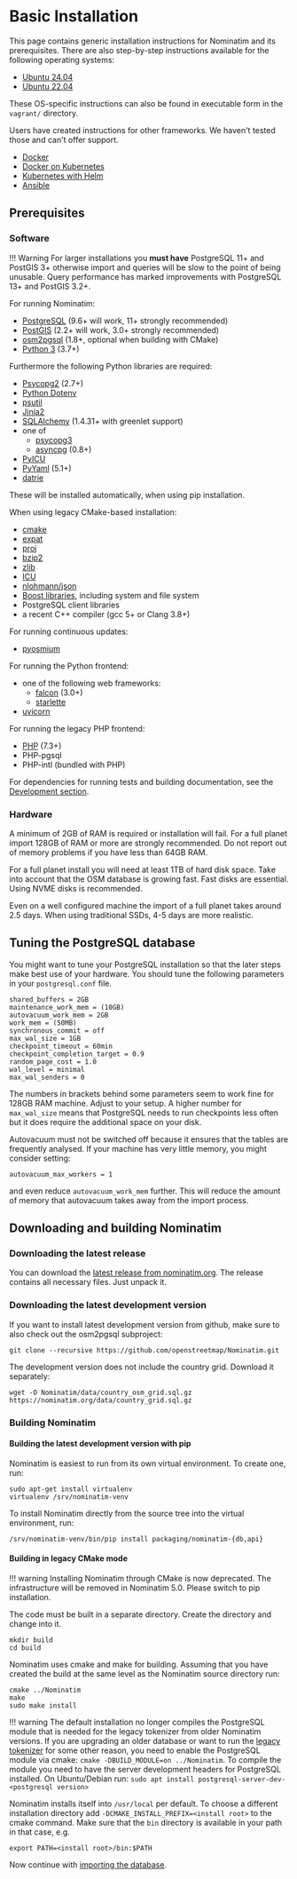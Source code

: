 # Basic Installation

This page contains generic installation instructions for Nominatim and its
prerequisites. There are also step-by-step instructions available for
the following operating systems:

  * [Ubuntu 24.04](../appendix/Install-on-Ubuntu-24.md)
  * [Ubuntu 22.04](../appendix/Install-on-Ubuntu-22.md)

These OS-specific instructions can also be found in executable form
in the `vagrant/` directory.

Users have created instructions for other frameworks. We haven't tested those
and can't offer support.

  * [Docker](https://github.com/mediagis/nominatim-docker)
  * [Docker on Kubernetes](https://github.com/peter-evans/nominatim-k8s)
  * [Kubernetes with Helm](https://github.com/robjuz/helm-charts/blob/master/charts/nominatim/README.md)
  * [Ansible](https://github.com/synthesio/infra-ansible-nominatim)

## Prerequisites

### Software

!!! Warning
    For larger installations you **must have** PostgreSQL 11+ and PostGIS 3+
    otherwise import and queries will be slow to the point of being unusable.
    Query performance has marked improvements with PostgreSQL 13+ and PostGIS 3.2+.

For running Nominatim:

  * [PostgreSQL](https://www.postgresql.org) (9.6+ will work, 11+ strongly recommended)
  * [PostGIS](https://postgis.net) (2.2+ will work, 3.0+ strongly recommended)
  * [osm2pgsql](https://osm2pgsql.org) (1.8+, optional when building with CMake)
  * [Python 3](https://www.python.org/) (3.7+)

Furthermore the following Python libraries are required:

  * [Psycopg2](https://www.psycopg.org) (2.7+)
  * [Python Dotenv](https://github.com/theskumar/python-dotenv)
  * [psutil](https://github.com/giampaolo/psutil)
  * [Jinja2](https://palletsprojects.com/p/jinja/)
  * [SQLAlchemy](https://www.sqlalchemy.org/) (1.4.31+ with greenlet support)
  * one of
    * [psycopg3](https://www.psycopg.org)
    * [asyncpg](https://magicstack.github.io/asyncpg) (0.8+)
  * [PyICU](https://pypi.org/project/PyICU/)
  * [PyYaml](https://pyyaml.org/) (5.1+)
  * [datrie](https://github.com/pytries/datrie)

These will be installed automatically, when using pip installation.

When using legacy CMake-based installation:

  * [cmake](https://cmake.org/)
  * [expat](https://libexpat.github.io/)
  * [proj](https://proj.org/)
  * [bzip2](http://www.bzip.org/)
  * [zlib](https://www.zlib.net/)
  * [ICU](http://site.icu-project.org/)
  * [nlohmann/json](https://json.nlohmann.me/)
  * [Boost libraries](https://www.boost.org/), including system and file system
  * PostgreSQL client libraries
  * a recent C++ compiler (gcc 5+ or Clang 3.8+)

For running continuous updates:

  * [pyosmium](https://osmcode.org/pyosmium/)

For running the Python frontend:

  * one of the following web frameworks:
    * [falcon](https://falconframework.org/) (3.0+)
    * [starlette](https://www.starlette.io/)
  * [uvicorn](https://www.uvicorn.org/)

For running the legacy PHP frontend:

  * [PHP](https://php.net) (7.3+)
  * PHP-pgsql
  * PHP-intl (bundled with PHP)


For dependencies for running tests and building documentation, see
the [Development section](../develop/Development-Environment.md).

### Hardware

A minimum of 2GB of RAM is required or installation will fail. For a full
planet import 128GB of RAM or more are strongly recommended. Do not report
out of memory problems if you have less than 64GB RAM.

For a full planet install you will need at least 1TB of hard disk space.
Take into account that the OSM database is growing fast.
Fast disks are essential. Using NVME disks is recommended.

Even on a well configured machine the import of a full planet takes
around 2.5 days. When using traditional SSDs, 4-5 days are more realistic.

## Tuning the PostgreSQL database

You might want to tune your PostgreSQL installation so that the later steps
make best use of your hardware. You should tune the following parameters in
your `postgresql.conf` file.

    shared_buffers = 2GB
    maintenance_work_mem = (10GB)
    autovacuum_work_mem = 2GB
    work_mem = (50MB)
    synchronous_commit = off
    max_wal_size = 1GB
    checkpoint_timeout = 60min
    checkpoint_completion_target = 0.9
    random_page_cost = 1.0
    wal_level = minimal
    max_wal_senders = 0

The numbers in brackets behind some parameters seem to work fine for
128GB RAM machine. Adjust to your setup. A higher number for `max_wal_size`
means that PostgreSQL needs to run checkpoints less often but it does require
the additional space on your disk.

Autovacuum must not be switched off because it ensures that the
tables are frequently analysed. If your machine has very little memory,
you might consider setting:

    autovacuum_max_workers = 1

and even reduce `autovacuum_work_mem` further. This will reduce the amount
of memory that autovacuum takes away from the import process.

## Downloading and building Nominatim

### Downloading the latest release

You can download the [latest release from nominatim.org](https://nominatim.org/downloads/).
The release contains all necessary files. Just unpack it.

### Downloading the latest development version

If you want to install latest development version from github, make sure to
also check out the osm2pgsql subproject:

```
git clone --recursive https://github.com/openstreetmap/Nominatim.git
```

The development version does not include the country grid. Download it separately:

```
wget -O Nominatim/data/country_osm_grid.sql.gz https://nominatim.org/data/country_grid.sql.gz
```

### Building Nominatim

#### Building the latest development version with pip

Nominatim is easiest to run from its own virtual environment. To create one, run:

    sudo apt-get install virtualenv
    virtualenv /srv/nominatim-venv

To install Nominatim directly from the source tree into the virtual environment, run:

    /srv/nominatim-venv/bin/pip install packaging/nominatim-{db,api}

#### Building in legacy CMake mode

!!! warning
    Installing Nominatim through CMake is now deprecated. The infrastructure
    will be removed in Nominatim 5.0. Please switch to pip installation.

The code must be built in a separate directory. Create the directory and
change into it.

```
mkdir build
cd build
```

Nominatim uses cmake and make for building. Assuming that you have created the
build at the same level as the Nominatim source directory run:

```
cmake ../Nominatim
make
sudo make install
```

!!! warning
    The default installation no longer compiles the PostgreSQL module that
    is needed for the legacy tokenizer from older Nominatim versions. If you
    are upgrading an older database or want to run the
    [legacy tokenizer](../customize/Tokenizers.md#legacy-tokenizer) for
    some other reason, you need to enable the PostgreSQL module via
    cmake: `cmake -DBUILD_MODULE=on ../Nominatim`. To compile the module
    you need to have the server development headers for PostgreSQL installed.
    On Ubuntu/Debian run: `sudo apt install postgresql-server-dev-<postgresql version>`


Nominatim installs itself into `/usr/local` per default. To choose a different
installation directory add `-DCMAKE_INSTALL_PREFIX=<install root>` to the
cmake command. Make sure that the `bin` directory is available in your path
in that case, e.g.

```
export PATH=<install root>/bin:$PATH
```

Now continue with [importing the database](Import.md).

